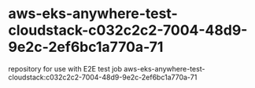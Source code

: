 # aws-eks-anywhere-test-cloudstack-c032c2c2-7004-48d9-9e2c-2ef6bc1a770a-71
repository for use with E2E test job aws-eks-anywhere-test-cloudstack:c032c2c2-7004-48d9-9e2c-2ef6bc1a770a-71
